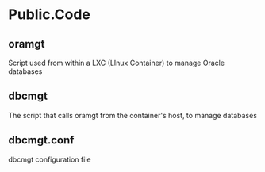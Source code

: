Public.Code
==============

oramgt
--------------
Script used from within a LXC (LInux Container) to manage Oracle databases

dbcmgt
--------------
The script that calls oramgt from the container's host, to manage databases

dbcmgt.conf
--------------
dbcmgt configuration file

